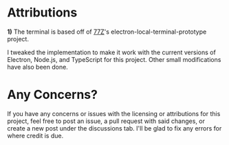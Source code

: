 # Attributions

**1)** The terminal is based off of [77Z](https://github.com/77Z/electron-local-terminal-prototype)'s electron-local-terminal-prototype project.

I tweaked the implementation to make it work with the current versions of Electron, Node.js, and TypeScript for this project. Other small modifications have also been done.

# Any Concerns?

If you have any concerns or issues with the licensing or attributions for this project, feel free to post an issue, a pull request with said changes, or create a new post under the discussions tab. I'll be glad to fix any errors for where credit is due.